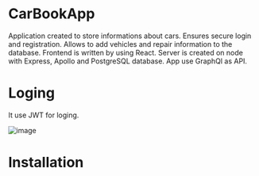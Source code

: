 # CarBookApp

Application created to store informations about cars. Ensures secure login and registration. Allows to add vehicles and repair information to the database. Frontend is written by using React. Server is created on node with Express, Apollo and PostgreSQL database. App use GraphQl as API.

# Loging

It use JWT for loging.

![image](https://user-images.githubusercontent.com/25934445/150801246-4138c583-72de-476d-a358-07da57449def.png)

# Installation



